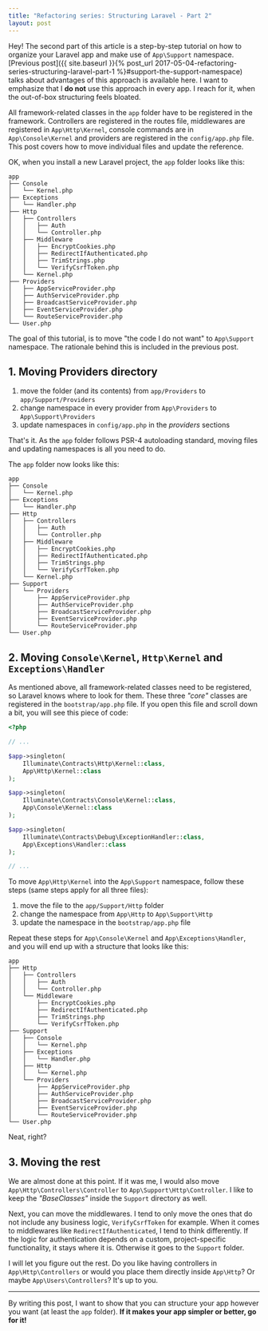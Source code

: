 ```yaml
---
title: "Refactoring series: Structuring Laravel - Part 2"
layout: post
---
```


Hey! The second part of this article is a step-by-step tutorial on how to organize your Laravel app and make use of `App\Support` namespace. [Previous post]({{ site.baseurl }}{% post_url 2017-05-04-refactoring-series-structuring-laravel-part-1 %}#support-the-support-namespace) talks about advantages of this approach is available here. I want to emphasize that I **do not** use this approach in every app. I reach for it, when the out-of-box structuring feels bloated.

All framework-related classes in the `app` folder have to be registered in the framework. Controllers are registered in the routes file, middlewares are registered in `App\Http\Kernel`, console commands are in `App\Console\Kernel` and providers are registered in the `config/app.php` file. This post covers how to move individual files and update the reference.

OK, when you install a new Laravel project, the `app` folder looks like this:
```
app
├── Console
│   └── Kernel.php
├── Exceptions
│   └── Handler.php
├── Http
│   ├── Controllers
│   │   ├── Auth
│   │   └── Controller.php
│   ├── Middleware
│   │   ├── EncryptCookies.php
│   │   ├── RedirectIfAuthenticated.php
│   │   ├── TrimStrings.php
│   │   └── VerifyCsrfToken.php
│   └── Kernel.php
├── Providers
│   ├── AppServiceProvider.php
│   ├── AuthServiceProvider.php
│   ├── BroadcastServiceProvider.php
│   ├── EventServiceProvider.php
│   └── RouteServiceProvider.php
└── User.php
```

The goal of this tutorial, is to move "the code I do not want" to `App\Support` namespace. The rationale behind this is included in the previous post.

## 1. Moving Providers directory

1. move the folder (and its contents) from `app/Providers` to `app/Support/Providers`
1. change namespace in every provider from `App\Providers` to `App\Support\Providers`
1. update namespaces in `config/app.php` in the _providers_ sections

That's it. As the `app` folder follows PSR-4 autoloading standard, moving files and updating namespaces is all you need to do.

The `app` folder now looks like this:
```
app
├── Console
│   └── Kernel.php
├── Exceptions
│   └── Handler.php
├── Http
│   ├── Controllers
│   │   ├── Auth
│   │   └── Controller.php
│   ├── Middleware
│   │   ├── EncryptCookies.php
│   │   ├── RedirectIfAuthenticated.php
│   │   ├── TrimStrings.php
│   │   └── VerifyCsrfToken.php
│   └── Kernel.php
├── Support
│   └── Providers
│       ├── AppServiceProvider.php
│       ├── AuthServiceProvider.php
│       ├── BroadcastServiceProvider.php
│       ├── EventServiceProvider.php
│       └── RouteServiceProvider.php
└── User.php
```

## 2. Moving `Console\Kernel`, `Http\Kernel` and `Exceptions\Handler`

As mentioned above, all framework-related classes need to be registered, so Laravel knows where to look for them. These three _"core"_ classes are registered in the `bootstrap/app.php` file. If you open this file and scroll down a bit, you will see this piece of code:

```php
<?php

// ...

$app->singleton(
    Illuminate\Contracts\Http\Kernel::class,
    App\Http\Kernel::class
);

$app->singleton(
    Illuminate\Contracts\Console\Kernel::class,
    App\Console\Kernel::class
);

$app->singleton(
    Illuminate\Contracts\Debug\ExceptionHandler::class,
    App\Exceptions\Handler::class
);

// ...
```

To move `App\Http\Kernel` into the `App\Support` namespace, follow these steps (same steps apply for all three files):

1. move the file to the `app/Support/Http` folder
1. change the namespace from `App\Http` to `App\Support\Http`
1. update the namespace in the `bootstrap/app.php` file

Repeat these steps for `App\Console\Kernel` and `App\Exceptions\Handler`, and you will end up with a structure that looks like this:

```
app
├── Http
│   ├── Controllers
│   │   ├── Auth
│   │   └── Controller.php
│   └── Middleware
│       ├── EncryptCookies.php
│       ├── RedirectIfAuthenticated.php
│       ├── TrimStrings.php
│       └── VerifyCsrfToken.php
├── Support
│   ├── Console
│   │   └── Kernel.php
│   ├── Exceptions
│   │   └── Handler.php
│   ├── Http
│   │   └── Kernel.php
│   └── Providers
│       ├── AppServiceProvider.php
│       ├── AuthServiceProvider.php
│       ├── BroadcastServiceProvider.php
│       ├── EventServiceProvider.php
│       └── RouteServiceProvider.php
└── User.php
```

Neat, right?

## 3. Moving the rest

We are almost done at this point. If it was me, I would also move `App\Http\Controllers\Controller` to `App\Support\Http\Controller`. I like to keep the _"BaseClasses"_ inside the `Support` directory as well.

Next, you can move the middlewares. I tend to only move the ones that do not include any business logic, `VerifyCsrfToken` for example. When it comes to middlewares like `RedirectIfAuthenticated`, I tend to think differently. If the logic for authentication depends on a custom, project-specific functionality, it stays where it is. Otherwise it goes to the `Support` folder.

I will let you figure out the rest. Do you like having controllers in `App\Http\Controllers` or would you place them directly inside `App\Http`? Or maybe `App\Users\Controllers`? It's up to you.

---

By writing this post, I want to show that you can structure your app however you want (at least the `app` folder). **If it makes your app simpler or better, go for it!**
